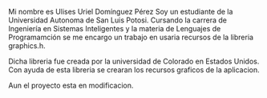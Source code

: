 Mi nombre es Ulises Uriel Domínguez Pérez
Soy un estudiante de la Universidad Autonoma de San Luis Potosi. 
Cursando la carrera de Ingeniería en Sistemas Inteligentes y la materia de Lenguajes de Programamción se me encargo un trabajo
en usaria recursos de la libreria graphics.h.

Dicha libreria fue creada por la universidad de Colorado en Estados Unidos. 
Con ayuda de esta libreria se crearan los recursos graficos de la aplicacion. 

Aun el proyecto esta en modificacion.

